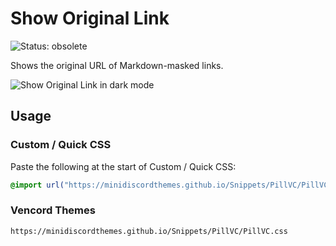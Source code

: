 # Show Original Link
![Status: obsolete](https://img.shields.io/badge/status-obsolete-red?style=flat-square "Discord removed the ability to create Markdown-masked links by users.")

Shows the original URL of Markdown-masked links.

![Show Original Link in dark mode](https://minidiscordthemes.github.io/Snippets/ShowOriginalLink/preview.avif)

## Usage
### Custom / Quick CSS
Paste the following at the start of Custom / Quick CSS:
```css
@import url("https://minidiscordthemes.github.io/Snippets/PillVC/PillVC.css");
```
### Vencord Themes
```
https://minidiscordthemes.github.io/Snippets/PillVC/PillVC.css
```